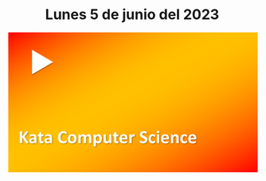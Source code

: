 <h1 align="center"><strong>Lunes 5 de junio del 2023</strong></h1>
<a href=""><img src="/CLASES/Kata_3/KATA_3.png"></a>